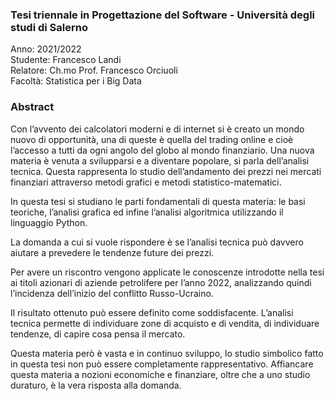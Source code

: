### Tesi triennale in Progettazione del Software - Università degli studi di Salerno

Anno: 2021/2022 <br/>
Studente: Francesco Landi <br/>
Relatore: Ch.mo Prof. Francesco Orciuoli <br/>
Facoltà: Statistica per i Big Data <br/>

### Abstract

Con l’avvento dei calcolatori moderni e di internet si è creato un mondo nuovo di opportunità, una di queste è quella del trading online e cioè l’accesso a tutti da ogni angolo del globo al mondo finanziario.
Una nuova materia è venuta a svilupparsi e a diventare popolare, si parla dell’analisi tecnica.
Questa rappresenta lo studio dell’andamento dei prezzi nei mercati finanziari attraverso metodi grafici e metodi statistico-matematici.

In questa tesi si studiano le parti fondamentali di questa materia: le basi teoriche, l’analisi grafica ed infine l’analisi algoritmica utilizzando il linguaggio Python.

La domanda a cui si vuole rispondere è se l’analisi tecnica può davvero aiutare a prevedere le tendenze future dei prezzi.

Per avere un riscontro vengono applicate le conoscenze introdotte nella tesi ai titoli azionari di aziende petrolifere per l’anno 2022, analizzando quindi l’incidenza dell’inizio del conflitto Russo-Ucraino.

Il risultato ottenuto può essere definito come soddisfacente. L’analisi tecnica permette di individuare zone di acquisto e di vendita, di individuare tendenze, di capire cosa pensa il mercato.

Questa materia però è vasta e in continuo sviluppo, lo studio simbolico fatto in questa tesi non può essere completamente rappresentativo.
Affiancare questa materia a nozioni economiche e finanziare, oltre che a uno studio duraturo, è la vera risposta alla domanda.
